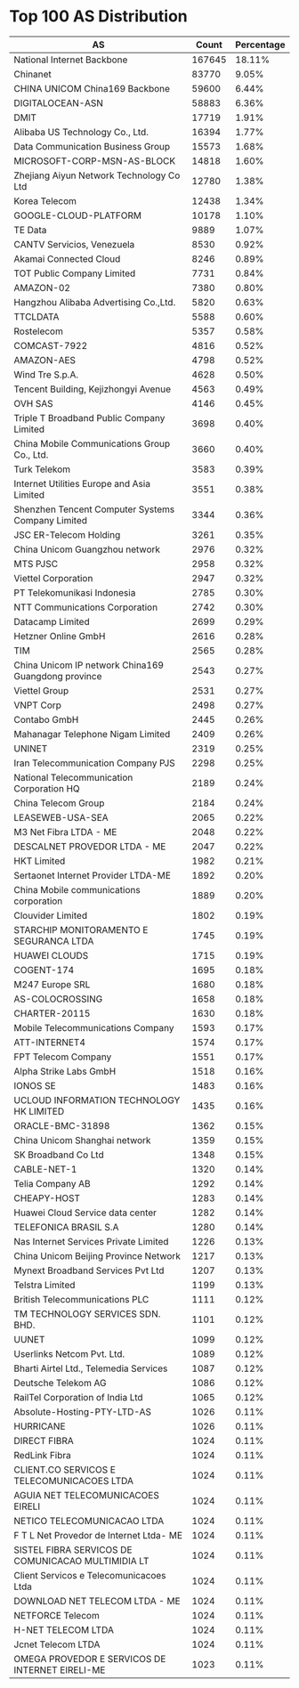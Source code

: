 # Top 100 AS Distribution
| AS | Count | Percentage |
|----|----|----|
| National Internet Backbone | 167645 | 18.11% |
| Chinanet | 83770 | 9.05% |
| CHINA UNICOM China169 Backbone | 59600 | 6.44% |
| DIGITALOCEAN-ASN | 58883 | 6.36% |
| DMIT | 17719 | 1.91% |
| Alibaba US Technology Co., Ltd. | 16394 | 1.77% |
| Data Communication Business Group | 15573 | 1.68% |
| MICROSOFT-CORP-MSN-AS-BLOCK | 14818 | 1.60% |
| Zhejiang Aiyun Network Technology Co Ltd | 12780 | 1.38% |
| Korea Telecom | 12438 | 1.34% |
| GOOGLE-CLOUD-PLATFORM | 10178 | 1.10% |
| TE Data | 9889 | 1.07% |
| CANTV Servicios, Venezuela | 8530 | 0.92% |
| Akamai Connected Cloud | 8246 | 0.89% |
| TOT Public Company Limited | 7731 | 0.84% |
| AMAZON-02 | 7380 | 0.80% |
| Hangzhou Alibaba Advertising Co.,Ltd. | 5820 | 0.63% |
| TTCLDATA | 5588 | 0.60% |
| Rostelecom | 5357 | 0.58% |
| COMCAST-7922 | 4816 | 0.52% |
| AMAZON-AES | 4798 | 0.52% |
| Wind Tre S.p.A. | 4628 | 0.50% |
| Tencent Building, Kejizhongyi Avenue | 4563 | 0.49% |
| OVH SAS | 4146 | 0.45% |
| Triple T Broadband Public Company Limited | 3698 | 0.40% |
| China Mobile Communications Group Co., Ltd. | 3660 | 0.40% |
| Turk Telekom | 3583 | 0.39% |
| Internet Utilities Europe and Asia Limited | 3551 | 0.38% |
| Shenzhen Tencent Computer Systems Company Limited | 3344 | 0.36% |
| JSC ER-Telecom Holding | 3261 | 0.35% |
| China Unicom Guangzhou network | 2976 | 0.32% |
| MTS PJSC | 2958 | 0.32% |
| Viettel Corporation | 2947 | 0.32% |
| PT Telekomunikasi Indonesia | 2785 | 0.30% |
| NTT Communications Corporation | 2742 | 0.30% |
| Datacamp Limited | 2699 | 0.29% |
| Hetzner Online GmbH | 2616 | 0.28% |
| TIM | 2565 | 0.28% |
| China Unicom IP network China169 Guangdong province | 2543 | 0.27% |
| Viettel Group | 2531 | 0.27% |
| VNPT Corp | 2498 | 0.27% |
| Contabo GmbH | 2445 | 0.26% |
| Mahanagar Telephone Nigam Limited | 2409 | 0.26% |
| UNINET | 2319 | 0.25% |
| Iran Telecommunication Company PJS | 2298 | 0.25% |
| National Telecommunication Corporation HQ | 2189 | 0.24% |
| China Telecom Group | 2184 | 0.24% |
| LEASEWEB-USA-SEA | 2065 | 0.22% |
| M3 Net Fibra LTDA - ME | 2048 | 0.22% |
| DESCALNET PROVEDOR LTDA - ME | 2047 | 0.22% |
| HKT Limited | 1982 | 0.21% |
| Sertaonet Internet Provider LTDA-ME | 1892 | 0.20% |
| China Mobile communications corporation | 1889 | 0.20% |
| Clouvider Limited | 1802 | 0.19% |
| STARCHIP MONITORAMENTO E SEGURANCA LTDA | 1745 | 0.19% |
| HUAWEI CLOUDS | 1715 | 0.19% |
| COGENT-174 | 1695 | 0.18% |
| M247 Europe SRL | 1680 | 0.18% |
| AS-COLOCROSSING | 1658 | 0.18% |
| CHARTER-20115 | 1630 | 0.18% |
| Mobile Telecommunications Company | 1593 | 0.17% |
| ATT-INTERNET4 | 1574 | 0.17% |
| FPT Telecom Company | 1551 | 0.17% |
| Alpha Strike Labs GmbH | 1518 | 0.16% |
| IONOS SE | 1483 | 0.16% |
| UCLOUD INFORMATION TECHNOLOGY HK LIMITED | 1435 | 0.16% |
| ORACLE-BMC-31898 | 1362 | 0.15% |
| China Unicom Shanghai network | 1359 | 0.15% |
| SK Broadband Co Ltd | 1348 | 0.15% |
| CABLE-NET-1 | 1320 | 0.14% |
| Telia Company AB | 1292 | 0.14% |
| CHEAPY-HOST | 1283 | 0.14% |
| Huawei Cloud Service data center | 1282 | 0.14% |
| TELEFONICA BRASIL S.A | 1280 | 0.14% |
| Nas Internet Services Private Limited | 1226 | 0.13% |
| China Unicom Beijing Province Network | 1217 | 0.13% |
| Mynext Broadband Services Pvt Ltd | 1207 | 0.13% |
| Telstra Limited | 1199 | 0.13% |
| British Telecommunications PLC | 1111 | 0.12% |
| TM TECHNOLOGY SERVICES SDN. BHD. | 1101 | 0.12% |
| UUNET | 1099 | 0.12% |
| Userlinks Netcom Pvt. Ltd. | 1089 | 0.12% |
| Bharti Airtel Ltd., Telemedia Services | 1087 | 0.12% |
| Deutsche Telekom AG | 1086 | 0.12% |
| RailTel Corporation of India Ltd | 1065 | 0.12% |
| Absolute-Hosting-PTY-LTD-AS | 1026 | 0.11% |
| HURRICANE | 1026 | 0.11% |
| DIRECT FIBRA | 1024 | 0.11% |
| RedLink Fibra | 1024 | 0.11% |
| CLIENT.CO SERVICOS E TELECOMUNICACOES LTDA | 1024 | 0.11% |
| AGUIA NET TELECOMUNICACOES EIRELI | 1024 | 0.11% |
| NETICO TELECOMUNICACAO LTDA | 1024 | 0.11% |
| F T L Net Provedor de Internet Ltda- ME | 1024 | 0.11% |
| SISTEL FIBRA SERVICOS DE COMUNICACAO MULTIMIDIA LT | 1024 | 0.11% |
| Client Servicos e Telecomunicacoes Ltda | 1024 | 0.11% |
| DOWNLOAD NET TELECOM LTDA - ME | 1024 | 0.11% |
| NETFORCE Telecom | 1024 | 0.11% |
| H-NET TELECOM LTDA | 1024 | 0.11% |
| Jcnet Telecom LTDA | 1024 | 0.11% |
| OMEGA PROVEDOR E SERVICOS DE INTERNET EIRELI-ME | 1023 | 0.11% |
